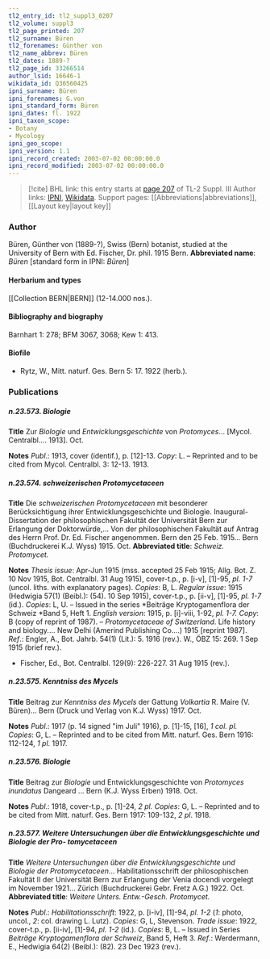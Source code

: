 ```yaml
---
tl2_entry_id: tl2_suppl3_0207
tl2_volume: suppl3
tl2_page_printed: 207
tl2_surname: Büren
tl2_forenames: Günther von
tl2_name_abbrev: Büren
tl2_dates: 1889-?
tl2_page_id: 33266514
author_lsid: 16646-1
wikidata_id: Q36560425
ipni_surname: Büren
ipni_forenames: G.von
ipni_standard_form: Büren
ipni_dates: fl. 1922
ipni_taxon_scope: 
- Botany
- Mycology
ipni_geo_scope: 
ipni_version: 1.1
ipni_record_created: 2003-07-02 00:00:00.0
ipni_record_modified: 2003-07-02 00:00:00.0
---
```


> [!cite] BHL link: this entry starts at [page 207](https://www.biodiversitylibrary.org/page/33266514) of TL-2 Suppl. III
> Author links: [IPNI](https://www.ipni.org/a/16646-1), [Wikidata](https://www.wikidata.org/wiki/Q36560425). Support pages: [[Abbreviations|abbreviations]], [[Layout key|layout key]]

### Author

Büren, Günther von (1889-?), Swiss (Bern) botanist, studied at the University of Bern with Ed. Fischer, Dr. phil. 1915 Bern. 
**Abbreviated name**: *Büren* \[standard form in IPNI: *Büren*\]

#### Herbarium and types

[[Collection BERN|BERN]] (12-14.000 nos.).

#### Bibliography and biography

Barnhart 1: 278; BFM 3067, 3068; Kew 1: 413.

#### Biofile

- Rytz, W., Mitt. naturf. Ges. Bern 5: 17. 1922 (herb.).

### Publications

##### n.23.573. Biologie

**Title**
Zur *Biologie* und *Entwicklungsgeschichte* von *Protomyces*... \[Mycol. Centralbl.... 1913\]. Oct.

**Notes**
*Publ*.: 1913, cover (identif.), p. \[12\]-13. *Copy*: L. – Reprinted and to be cited from Mycol. Centralbl. 3: 12-13. 1913.

##### n.23.574. schweizerischen Protomycetaceen

**Title**
Die *schweizerischen Protomycetaceen* mit besonderer Berücksichtigung ihrer Entwicklungsgeschichte und Biologie. Inaugural-Dissertation der philosophischen Fakultät der Universität Bern zur Erlangung der Doktorwürde,... Von der philosophischen Fakultät auf Antrag des Herrn Prof. Dr. Ed. Fischer angenommen. Bern den 25 Feb. 1915... Bern (Buchdruckerei K.J. Wyss) 1915. Oct.
**Abbreviated title**: *Schweiz. Protomycet.*

**Notes**
*Thesis issue*: Apr-Jun 1915 (mss. accepted 25 Feb 1915; Allg. Bot. Z. 10 Nov 1915, Bot. Centralbl. 31 Aug 1915), cover-t.p., p. \[i-v\], \[1\]-95, *pl. 1-7* (uncol. liths. with explanatory pages). *Copies*: B, L.
*Regular issue*: 1915 (Hedwigia 57(1) (Beibl.): (54). 10 Sep 1915), cover-t.p., p. \[ii-v\], \[1\]-95, *pl. 1-7* (id.). *Copies*: L, U. – Issued in the series *Beiträge Kryptogamenflora der Schweiz *Band 5, Heft 1.
*English version*: 1915, p. \[i\]-viii, 1-92, *pl. 1-7.* *Copy*: B (copy of reprint of 1987). – *Protomycetaceae of Switzerland*. Life history and biology.... New Delhi (Amerind Publishing Co....) 1915 \[reprint 1987\].
*Ref*.: Engler, A., Bot. Jahrb. 54(1) (Lit.): 5. 1916 (rev.). W., ÖBZ 15: 269. 1 Sep 1915 (brief rev.).
- Fischer, Ed., Bot. Centralbl. 129(9): 226-227. 31 Aug 1915 (rev.).

##### n.23.575. Kenntniss des Mycels

**Title**
Beitrag zur *Kenntniss des Mycels* der Gattung *Volkartia* R. Maire (V. Büren)... Bern (Druck und Verlag von K.J. Wyss) 1917. Oct.

**Notes**
*Publ*.: 1917 (p. 14 signed "im Juli" 1916), p. \[1\]-15, \[16\], *1 col. pl. Copies*: G, L. – Reprinted and to be cited from Mitt. naturf. Ges. Bern 1916: 112-124, *1 pl*. 1917.

##### n.23.576. Biologie

**Title**
Beitrag zur *Biologie* und Entwicklungsgeschichte von *Protomyces inundatus* Dangeard ... Bern (K.J. Wyss Erben) 1918. Oct.

**Notes**
*Publ*.: 1918, cover-t.p., p. \[1\]-24, *2 pl. Copies*: G, L. – Reprinted and to be cited from Mitt. naturf. Ges. Bern 1917: 109-132, *2 pl*. 1918.

##### n.23.577. Weitere Untersuchungen über die Entwicklungsgeschichte und Biologie der Pro- tomycetaceen

**Title**
*Weitere Untersuchungen über die Entwicklungsgeschichte und Biologie der Protomycetaceen*... Habilitationsschrift der philosophischen Fakultät II der Universität Bern zur Erlangung der Venia docendi vorgelegt im November 1921... Zürich (Buchdruckerei Gebr. Fretz A.G.) 1922. Oct.
**Abbreviated title**: *Weitere Unters. Entw.-Gesch. Protomycet.*

**Notes**
*Publ*.: *Habilitationsschrift*: 1922, p. \[i-iv\], \[1\]-94, *pl. 1-2* (*1*: photo, uncol., *2*: col. drawing L. Lutz). *Copies*: G, L, Stevenson.
*Trade issue*: 1922, cover-t.p., p. \[ii-iv\], \[1\]-94, *pl. 1-2* (id.). *Copies*: B, L. – Issued in Series *Beiträge Kryptogamenflora der Schweiz*, Band 5, Heft 3.
*Ref*.: Werdermann, E., Hedwigia 64(2) (Beibl.): (82). 23 Dec 1923 (rev.).

